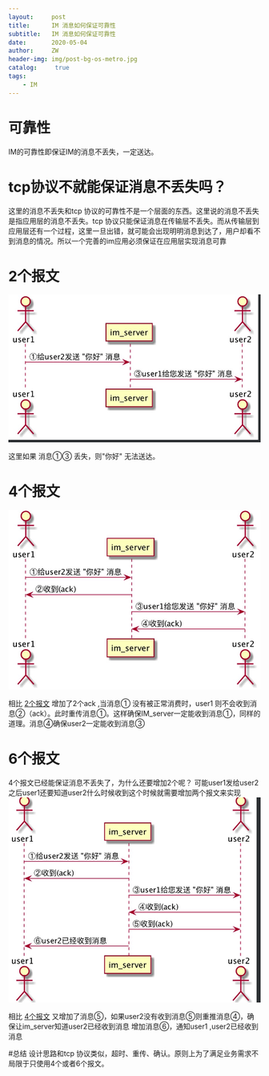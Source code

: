 ```yaml
---
layout:     post
title:      IM 消息如何保证可靠性
subtitle:   IM 消息如何保证可靠性
date:       2020-05-04
author:     ZW
header-img: img/post-bg-os-metro.jpg
catalog: 	 true
tags:
    - IM
---
```



# 可靠性
IM的可靠性即保证IM的消息不丢失，一定送达。

# tcp协议不就能保证消息不丢失吗？
这里的消息不丢失和tcp 协议的可靠性不是一个层面的东西。这里说的消息不丢失是指应用层的消息不丢失。tcp 协议只能保证消息在传输层不丢失。而从传输层到应用层还有一个过程，这里一旦出错，就可能会出现明明消息到达了，用户却看不到消息的情况。所以一个完善的im应用必须保证在应用层实现消息可靠

# 2个报文
![2个报文](/img/20200504_02.jpg)

这里如果 消息①③ 丢失，则"你好" 无法送达。

# 4个报文
![4个报文](/img/20200504_01.jpg)

相比 [2个报文](#2个报文) 增加了2个ack ,当消息① 没有被正常消费时，user1 则不会收到消息②（ack）。此时重传消息①。这样确保IM_server一定能收到消息①，同样的道理。消息④确保user2一定能收到消息③


# 6个报文
4个报文已经能保证消息不丢失了，为什么还要增加2个呢？
可能user1发给user2之后user1还要知道user2什么时候收到这个时候就需要增加两个报文来实现
![6个报文](/img/20200504_03.jpg)

相比 [4个报文](#4个报文) 又增加了消息⑤，如果user2没有收到消息⑤则重推消息④，确保让im_server知道user2已经收到消息
增加消息⑥，通知user1 ,user2已经收到消息


#总结
设计思路和tcp 协议类似，超时、重传、确认。原则上为了满足业务需求不局限于只使用4个或者6个报文。
